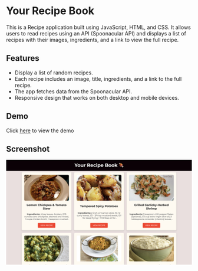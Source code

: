 # Your Recipe Book 

This is a Recipe application built using JavaScript, HTML, and CSS. It allows users to read recipes using an API (Spoonacular API) and displays a list of recipes with their images, ingredients, and a link to view the full recipe.

## Features

- Display a list of random recipes.
- Each recipe includes an image, title, ingredients, and a link to the full recipe.
- The app fetches data from the Spoonacular API.
- Responsive design that works on both desktop and mobile devices.

## Demo
Click [here](https://skylaryhu.github.io/js-recipe-website/) to view the demo

## Screenshot
![Screenshot](Screenshots/screenshot.png)
